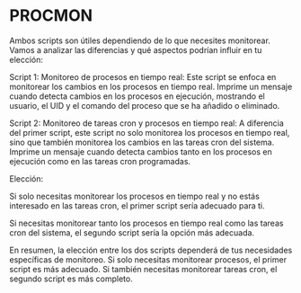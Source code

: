 # PROCMON
Ambos scripts son útiles dependiendo de lo que necesites monitorear. Vamos a analizar las diferencias y qué aspectos podrían influir en tu elección:

Script 1:
Monitoreo de procesos en tiempo real: Este script se enfoca en monitorear los cambios en los procesos en tiempo real. Imprime un mensaje cuando detecta cambios en los procesos en ejecución, mostrando el usuario, el UID y el comando del proceso que se ha añadido o eliminado.

Script 2:
Monitoreo de tareas cron y procesos en tiempo real: A diferencia del primer script, este script no solo monitorea los procesos en tiempo real, sino que también monitorea los cambios en las tareas cron del sistema. Imprime un mensaje cuando detecta cambios tanto en los procesos en ejecución como en las tareas cron programadas.

Elección:

Si solo necesitas monitorear los procesos en tiempo real y no estás interesado en las tareas cron, el primer script sería adecuado para ti.

Si necesitas monitorear tanto los procesos en tiempo real como las tareas cron del sistema, el segundo script sería la opción más adecuada.

En resumen, la elección entre los dos scripts dependerá de tus necesidades específicas de monitoreo. Si solo necesitas monitorear procesos, el primer script es más adecuado. Si también necesitas monitorear tareas cron, el segundo script es más completo.





